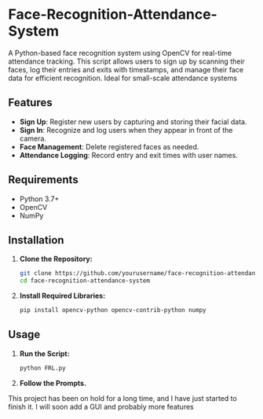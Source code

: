 # Face-Recognition-Attendance-System
A Python-based face recognition system using OpenCV for real-time attendance tracking. This script allows users to sign up by scanning their faces, log their entries and exits with timestamps, and manage their face data for efficient recognition. Ideal for small-scale attendance systems

## Features

- **Sign Up**: Register new users by capturing and storing their facial data.
- **Sign In**: Recognize and log users when they appear in front of the camera.
- **Face Management**: Delete registered faces as needed.
- **Attendance Logging**: Record entry and exit times with user names.

## Requirements

- Python 3.7+
- OpenCV
- NumPy

## Installation

1. **Clone the Repository:**
   ```bash
   git clone https://github.com/yourusername/face-recognition-attendance-system.git
   cd face-recognition-attendance-system
2. **Install Required Libraries:**
   ```bash
   pip install opencv-python opencv-contrib-python numpy

## Usage

1. **Run the Script:**
   ```bash
   python FRL.py
2. **Follow the Prompts.**

This project has been on hold for a long time, and I have just started to finish it. I will soon add a GUI and probably more features
